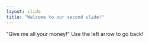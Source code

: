 ```yaml
---
layout: slide
title: "Welcome to our second slide!"
---
```

"Give me all your money!"
Use the left arrow to go back!
